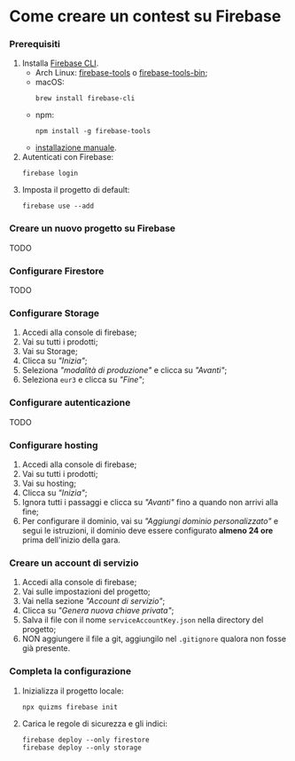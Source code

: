 # Come creare un contest su Firebase

### Prerequisiti

1. Installa [Firebase CLI](https://firebase.google.com/docs/cli).
    - Arch Linux: [firebase-tools](https://aur.archlinux.org/packages/firebase-tools/)
      o [firebase-tools-bin](https://aur.archlinux.org/packages/firebase-tools-bin/);
    - macOS:
      ```shell
      brew install firebase-cli
      ```
    - npm:
      ```shell
      npm install -g firebase-tools
      ```
    - [installazione manuale](https://firebase.google.com/docs/cli#install_the_firebase_cli).
2. Autenticati con Firebase:
   ```shell
   firebase login
   ```
3. Imposta il progetto di default:
   ```shell
   firebase use --add
   ```

### Creare un nuovo progetto su Firebase

TODO

### Configurare Firestore

TODO

### Configurare Storage

1. Accedi alla console di firebase;
2. Vai su tutti i prodotti;
3. Vai su Storage;
4. Clicca su _"Inizia"_;
5. Seleziona _"modalità di produzione"_ e clicca su _"Avanti"_;
6. Seleziona `eur3` e clicca su _"Fine"_;

### Configurare autenticazione

TODO

### Configurare hosting

1. Accedi alla console di firebase;
2. Vai su tutti i prodotti;
3. Vai su hosting;
4. Clicca su _"Inizia"_;
5. Ignora tutti i passaggi e clicca su _"Avanti"_ fino a quando non arrivi alla fine;
6. Per configurare il dominio, vai su _"Aggiungi dominio personalizzato"_ e segui le istruzioni, il dominio deve essere
   configurato **almeno 24 ore** prima dell'inizio della gara.

### Creare un account di servizio

1. Accedi alla console di firebase;
2. Vai sulle impostazioni del progetto;
3. Vai nella sezione _"Account di servizio"_;
4. Clicca su _"Genera nuova chiave privata"_;
5. Salva il file con il nome `serviceAccountKey.json` nella directory del progetto;
6. NON aggiungere il file a git, aggiungilo nel `.gitignore` qualora non fosse già presente.

### Completa la configurazione

1. Inizializza il progetto locale:
   ```shell
   npx quizms firebase init
   ```
2. Carica le regole di sicurezza e gli indici:
   ```shell
   firebase deploy --only firestore
   firebase deploy --only storage
   ```
